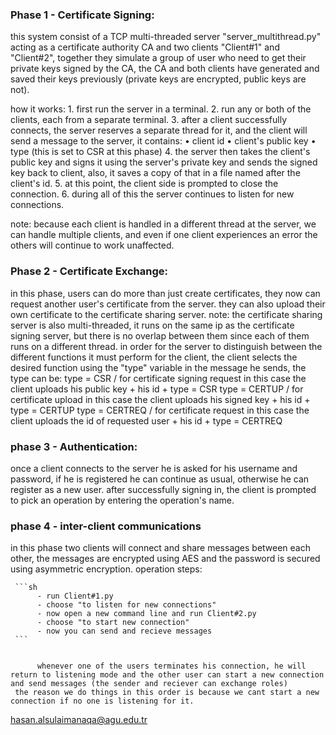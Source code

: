 ### Phase 1 - Certificate Signing:

this system consist of a TCP multi-threaded server "server_multithread.py" acting as a certificate authority CA and two clients "Client#1" and "Client#2", together they simulate a group of user who need to get their private keys signed by the CA, the CA and both clients have generated and saved their keys previously (private keys are encrypted, public keys are not).

how it works:
    1. first run the server in a terminal.
    2. run any or both of the clients, each from a separate terminal.
    3. after a client successfully connects, the server reserves a separate thread for it, and the client will send a message to the server, it contains:
          • client id
          • client's public key
          • type (this is set to CSR at this phase)
     4. the server then takes the client's public key and signs it using the server's private key and sends the signed key back to client, also, it saves a copy of that in a file named after the client's id.
     5. at this point, the client side is prompted to close the connection.
     6. during all of this the server continues to listen for new connections.

note: because each client is handled in a different thread at the server, we can handle multiple clients, and even if one client experiences an error the others will continue to work unaffected. 

### Phase 2 - Certificate Exchange:
in this phase, users can do more than just create certificates, they now can request another user's certificate from the server. they can also upload their own certificate to the certificate sharing server.
     note: the certificate sharing server is also multi-threaded, it runs on the same ip as the certificate signing server, but there is no overlap between them since each of them runs on a different thread.
     in order for the server to distinguish between the different functions it must perform for the client, the client selects the desired function using the "type" variable in the message he sends, the type can be:
          type = CSR / for certificate signing request
               in this case the client uploads his public key + his id + type = CSR
          type = CERTUP / for certificate upload
               in this case the client uploads his signed key + his id + type = CERTUP
          type = CERTREQ / for certificate request
               in this case the client uploads the id of requested user + his id + type = CERTREQ

### phase 3 - Authentication:
once a client connects to the server he is asked for his username and password, if he is registered he can continue as usual, otherwise he can register as a new user.
     after successfully signing in, the client is prompted to pick an operation by entering the operation's name.

### phase 4 - inter-client communications
in this phase two clients will connect and share messages between each other, the messages are encrypted using AES and the password is secured using asymmetric encryption.
     operation steps:
     
     
     ```sh
          - run Client#1.py
          - choose "to listen for new connections"
          - now open a new command line and run Client#2.py
          - choose "to start new connection"
          - now you can send and recieve messages
     ```
     
     
          whenever one of the users terminates his connection, he will return to listening mode and the other user can start a new connection and send messages (the sender and reciever can exchange roles)
     the reason we do things in this order is because we cant start a new connection if no one is listening for it.



hasan.alsulaimanaqa@agu.edu.tr
